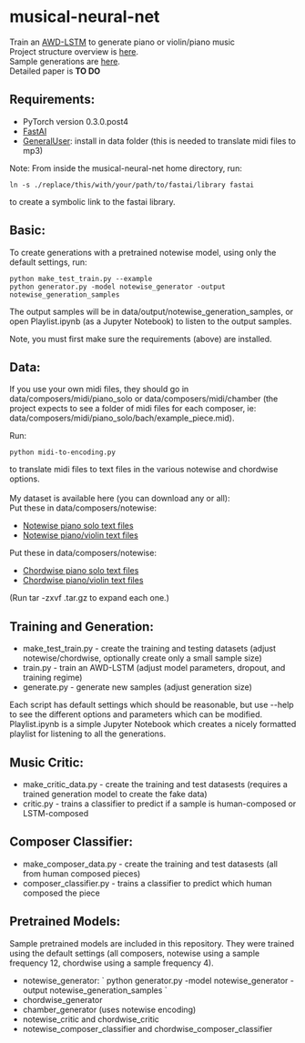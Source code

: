 # musical-neural-net
Train an <a href="https://arxiv.org/pdf/1708.02182.pdf">AWD-LSTM</a> to generate piano or violin/piano music<br>
Project structure overview is <a href="http://christinemcleavey.com/music-generator-project-structure/">here</a>.<br>
Sample generations are <a href="http://christinemcleavey.com/human-or-ai/">here</a>.<br>
Detailed paper is **TO DO** 

<h2>Requirements:</h2>
<ul>
<li>PyTorch version 0.3.0.post4</li>
<li><a href="https://github.com/fastai/fastai">FastAI</a>
  </li>
<li><a href="http://schristiancollins.com/generaluser.php">GeneralUser</a>: install in data folder (this is needed to translate midi files to mp3)</li>
</ul>
Note: From inside the musical-neural-net home directory, run: 

```
ln -s ./replace/this/with/your/path/to/fastai/library fastai 
```

to create a symbolic link to the fastai library.

<h2>Basic:</h2>
To create generations with a pretrained notewise model, using only the default settings, run:

```
python make_test_train.py --example
python generator.py -model notewise_generator -output notewise_generation_samples
```

The output samples will be in data/output/notewise_generation_samples, or open Playlist.ipynb (as a Jupyter Notebook) to listen to the output samples.

Note, you must first make sure the requirements (above) are installed.


<h2>Data:</h2>
If you use your own midi files, they should go in data/composers/midi/piano_solo or data/composers/midi/chamber (the project expects to see a folder of midi files for each composer, ie: data/composers/midi/piano_solo/bach/example_piece.mid). <br>

Run:

```
python midi-to-encoding.py
```

to translate midi files to text files in the various notewise and chordwise options. <br>
<br>
My dataset is available here (you can download any or all):<br>
Put these in data/composers/notewise:
<ul>
<li><a href="http://www.christinemcleavey.com/files/notewise_piano_solo.tar.gz">Notewise piano solo text files</a></li>
<li><a href="http://www.christinemcleavey.com/files/notewise_chamber.tar.gz">Notewise piano/violin text files</a></li>
</ul>
Put these in data/composers/notewise:
<ul>
<li><a href="http://www.christinemcleavey.com/files/chordwise_piano_solo.tar.gz">Chordwise piano solo text files</a></li>
<li><a href="http://www.christinemcleavey.com/files/chordwise_chamber.tar.gz">Chordwise piano/violin text files</a></li>
</ul>
(Run tar -zxvf <name>.tar.gz to expand each one.)


<h2>Training and Generation:</h2>
<ul>
<li>make_test_train.py - create the training and testing datasets (adjust notewise/chordwise, optionally create only a small sample size)</li>
<li>train.py - train an AWD-LSTM (adjust model parameters, dropout, and training regime)</li>
<li>generate.py - generate new samples (adjust generation size)</li>
</ul>
Each script has default settings which should be reasonable, but use --help to see the different options and parameters which can be modified.<br>
Playlist.ipynb is a simple Jupyter Notebook which creates a nicely formatted playlist for listening to all the generations.
<h2>Music Critic:</h2>
<ul>
  <li>make_critic_data.py - create the training and test datasests (requires a trained generation model to create the fake data)</li>
  <li>critic.py - trains a classifier to predict if a sample is human-composed or LSTM-composed
</ul>
<h2>Composer Classifier:</h2>
<ul>
  <li>make_composer_data.py - create the training and test datasests (all from human composed pieces)</li>
  <li>composer_classifier.py - trains a classifier to predict which human composed the piece
</ul>

<h2>Pretrained Models:</h2>
Sample pretrained models are included in this repository. They were trained using the default settings (all composers, notewise using a sample frequency 12, chordwise using a sample frequency 4). 
<ul>
  <li>notewise_generator:  ` python generator.py -model notewise_generator -output notewise_generation_samples `  </li>
  <li>chordwise_generator </li>
  <li>chamber_generator (uses notewise encoding)</li>
  <li>notewise_critic and chordwise_critic</li>
  <li>notewise_composer_classifier and chordwise_composer_classifier</li>
  </ul>
